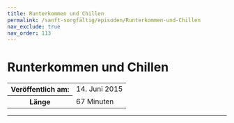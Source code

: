 ```yaml
---
title: Runterkommen und Chillen
permalink: /sanft-sorgfältig/episoden/Runterkommen-und-Chillen
nav_exclude: true
nav_order: 113
---
```


# Runterkommen und Chillen
<table class="resp-table dcf-table dcf-table-responsive dcf-table-bordered dcf-table-striped dcf-w-100%">
                    <tbody>
                        <tr>
                            <th scope="row">Veröffentlich am:</th>
                            <td data-label="Veröffentlich am:">14. Juni 2015</td>
                        </tr>
                        <tr>
                            <th scope="row">Länge </th>
                            <td data-label="Länge ">67 Minuten</td>
                        </tr></tbody>
                </table>

***


